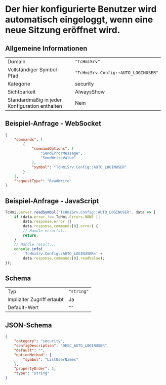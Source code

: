 # Der hier konfigurierte Benutzer wird automatisch eingeloggt, wenn eine neue Sitzung eröffnet wird.

## Allgemeine Informationen

|  |  |
| - | - |
| Domain | `"TcHmiSrv"` |
| Vollständiger Symbol-Pfad | `"TcHmiSrv.Config::AUTO_LOGINUSER"` |
| Kategorie | security |
| Sichtbarkeit | AlwaysShow |
| Standardmäßig in jeder Konfiguration enthalten | Nein |

## Beispiel-Anfrage - WebSocket

```json
{
    "commands": [
        {
            "commandOptions": [
                "SendErrorMessage",
                "SendWriteValue"
            ],
            "symbol": "TcHmiSrv.Config::AUTO_LOGINUSER"
        }
    ],
    "requestType": "ReadWrite"
}
```

## Beispiel-Anfrage - JavaScript

```javascript
TcHmi.Server.readSymbol('TcHmiSrv.Config::AUTO_LOGINUSER', data => {
    if (data.error !== TcHmi.Errors.NONE ||
        data.response.error ||
        data.response.commands[0].error) {
        // Handle error(s)...
        return;
    }
    // Handle result...
    console.info(
        'TcHmiSrv.Config::AUTO_LOGINUSER=' +
        data.response.commands[0].readValue);
});
```

## Schema

|  |  |
| - | - |
| Typ | `"string"` |
| Impliziter Zugriff erlaubt | Ja |
| Default-Wert | `""` |

## JSON-Schema

```json
{
    "category": "security",
    "configDescription": "DESC_AUTO_LOGINUSER",
    "default": "",
    "optionMethod": {
        "symbol": "ListUserNames"
    },
    "propertyOrder": 1,
    "type": "string"
}
```

